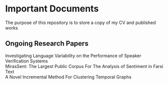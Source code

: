 # Important Documents
The purpose of this repository is to store a copy of my CV and published works


## Ongoing Research Papers
Investigating Language Variability on the Performance of Speaker Verification Systems  
MirasSent: The Largest Public Corpus For The Analysis of Sentiment in Farsi Text  
A Novel Incremental Method For Clustering Temporal Graphs  